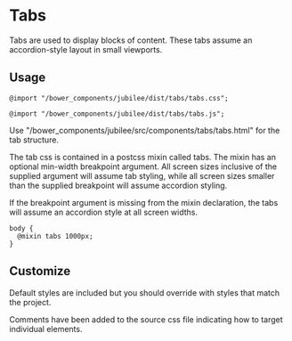 # Tabs

Tabs are used to display blocks of content. These tabs assume an accordion-style layout in small viewports.

## Usage

`@import "/bower_components/jubilee/dist/tabs/tabs.css";`

`@import "/bower_components/jubilee/dist/tabs/tabs.js";`

Use "/bower_components/jubilee/src/components/tabs/tabs.html" for the tab structure.

The tab css is contained in a postcss mixin called tabs. The mixin has an optional min-width breakpoint argument. All screen sizes inclusive of the supplied argument will assume tab styling, while all screen sizes smaller than the supplied breakpoint will assume accordion styling.

If the breakpoint argument is missing from the mixin declaration, the tabs will assume an accordion style at all screen widths.

```
body {
  @mixin tabs 1000px;
}

```

## Customize

Default styles are included but you should override with styles that match the project.

Comments have been added to the source css file indicating how to target individual elements.
